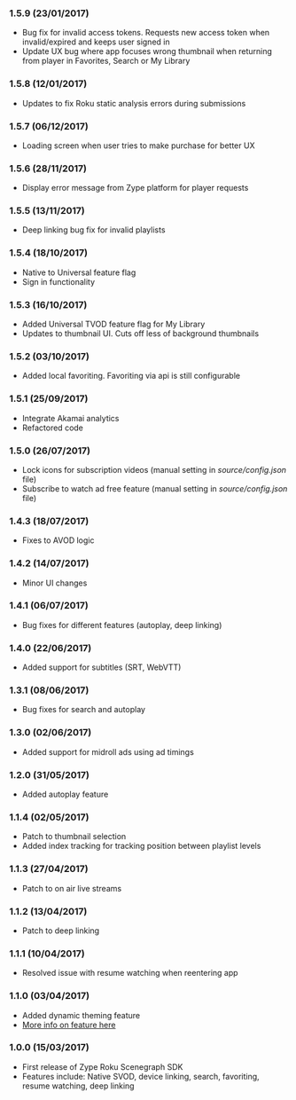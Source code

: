 ### 1.5.9 (23/01/2017)

- Bug fix for invalid access tokens. Requests new access token when invalid/expired and keeps user signed in
- Update UX bug where app focuses wrong thumbnail when returning from player in Favorites, Search or My Library

### 1.5.8 (12/01/2017)

- Updates to fix Roku static analysis errors during submissions

### 1.5.7 (06/12/2017)

- Loading screen when user tries to make purchase for better UX

### 1.5.6 (28/11/2017)

- Display error message from Zype platform for player requests

### 1.5.5 (13/11/2017)

- Deep linking bug fix for invalid playlists

### 1.5.4 (18/10/2017)

- Native to Universal feature flag
- Sign in functionality

### 1.5.3 (16/10/2017)

- Added Universal TVOD feature flag for My Library
- Updates to thumbnail UI. Cuts off less of background thumbnails

### 1.5.2 (03/10/2017)

- Added local favoriting. Favoriting via api is still configurable

### 1.5.1 (25/09/2017)

- Integrate Akamai analytics
- Refactored code

### 1.5.0 (26/07/2017)

- Lock icons for subscription videos (manual setting in _source/config.json_ file)
- Subscribe to watch ad free feature (manual setting in _source/config.json_ file)

### 1.4.3 (18/07/2017)

- Fixes to AVOD logic

### 1.4.2 (14/07/2017)

- Minor UI changes

### 1.4.1 (06/07/2017)

- Bug fixes for different features (autoplay, deep linking)

### 1.4.0 (22/06/2017)

- Added support for subtitles (SRT, WebVTT)

### 1.3.1 (08/06/2017)

- Bug fixes for search and autoplay

### 1.3.0 (02/06/2017)

- Added support for midroll ads using ad timings

### 1.2.0 (31/05/2017)

- Added autoplay feature

### 1.1.4 (02/05/2017)

- Patch to thumbnail selection
- Added index tracking for tracking position between playlist levels

### 1.1.3 (27/04/2017)

- Patch to on air live streams

### 1.1.2 (13/04/2017)

- Patch to deep linking

### 1.1.1 (10/04/2017)

- Resolved issue with resume watching when reentering app

### 1.1.0 (03/04/2017)

- Added dynamic theming feature
- [More info on feature here](docs/features/DynamicThemes.md)

### 1.0.0 (15/03/2017)

- First release of Zype Roku Scenegraph SDK
- Features include: Native SVOD, device linking, search, favoriting, resume watching, deep linking
